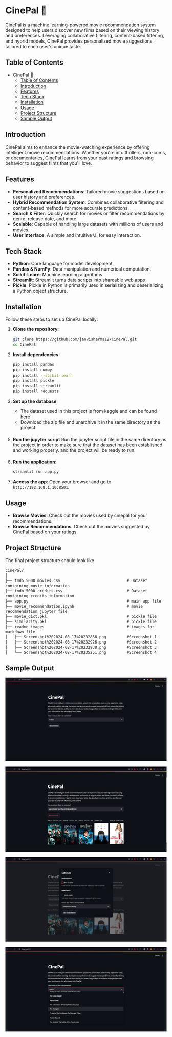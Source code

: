 ﻿# CinePal 🎥

CinePal is a machine learning-powered movie recommendation system designed to help users discover new films based on their viewing history and preferences. Leveraging collaborative filtering, content-based filtering, and hybrid models, CinePal provides personalized movie suggestions tailored to each user's unique taste.

## Table of Contents

- [CinePal 🎥](#cinepal-)
  - [Table of Contents](#table-of-contents)
  - [Introduction](#introduction)
  - [Features](#features)
  - [Tech Stack](#tech-stack)
  - [Installation](#installation)
  - [Usage](#usage)
  - [Project Structure](#project-structure)
  - [Sample Output](#sample-output)

## Introduction

CinePal aims to enhance the movie-watching experience by offering intelligent movie recommendations. Whether you're into thrillers, rom-coms, or documentaries, CinePal learns from your past ratings and browsing behavior to suggest films that you'll love.

## Features

- **Personalized Recommendations**: Tailored movie suggestions based on user history and preferences.
- **Hybrid Recommendation System**: Combines collaborative filtering and content-based methods for more accurate predictions.
- **Search & Filter**: Quickly search for movies or filter recommendations by genre, release date, and more.
- **Scalable**: Capable of handling large datasets with millions of users and movies.
- **User Interface**: A simple and intuitive UI for easy interaction.

## Tech Stack

- **Python**: Core language for model development.
- **Pandas & NumPy**: Data manipulation and numerical computation.
- **Scikit-Learn**: Machine learning algorithms.
- **Streamlit**: Streamlit turns data scripts into shareable web apps
- **Pickle**: Pickle in Python is primarily used in serializing and deserializing a Python object structure.

## Installation

Follow these steps to set up CinePal locally:

1. **Clone the repository**:
    ```bash
    git clone https://github.com/janvisharma12/CinePal.git
    cd CinePal
    ```

2. **Install dependencies**:
    ```bash
    pip install pandas
    pip install numpy
    pip install --scikit-learn
    pip install pickle
    pip install streamlit
    pip install requests
    ```

4. **Set up the database**:
   - The dataset used in this project is from kaggle and can be found [here](https://www.kaggle.com/datasets/tmdb/tmdb-movie-metadata)
   - Download the zip file and unarchive it in the same directory as the project.
####
5. **Run the jupyter script**
   Run the jupyter script file in the same directory as the project in order to make sure that the dataset has been established and working properly. and the project will be ready to run.
####
6. **Run the application**:
    ```bash
    streamlit run app.py
    ```

7. **Access the app**:
    Open your browser and go to `http://192.168.1.10:8501`.

## Usage

- **Browse Movies**: Check out the movies used by cinepal for your recommendations.
- **Browse Recommendations**: Check out the movies suggested by CinePal based on your ratings.

## Project Structure
The final project structure should look like
```plaintext
CinePal/
│
├── tmdb_5000_movies.csv                             # Dataset containing movie information
├── tmdb_5000_credits.csv                            # Dataset containing credits information
├── app.py                                           # main app file
├── movie_recommendation.ipynb                       # movie recommendation jupyter file
├── movie_dict.pkl                                   # pickle file
├── similarity.pkl                                   # pickle file
├── readme_images                                    # images for markdown file
│   ├── Screenshot%202024-08-17%20232836.png         #Screenshot 1
│   ├── Screenshot%202024-08-17%20232926.png         #Screenshot 2
│   ├── Screenshot%202024-08-17%20232938.png         #Screenshot 3
│   └── Screenshot%202024-08-17%20235251.png         #Screenshot 4

```
## Sample Output
![Alt text](readme_images/Screenshot%202024-08-17%20232836.png)

![Alt text](readme_images/Screenshot%202024-08-17%20232926.png)

![Alt text](readme_images/Screenshot%202024-08-17%20232938.png)

![Alt text](readme_images/Screenshot%202024-08-17%20235251.png)
